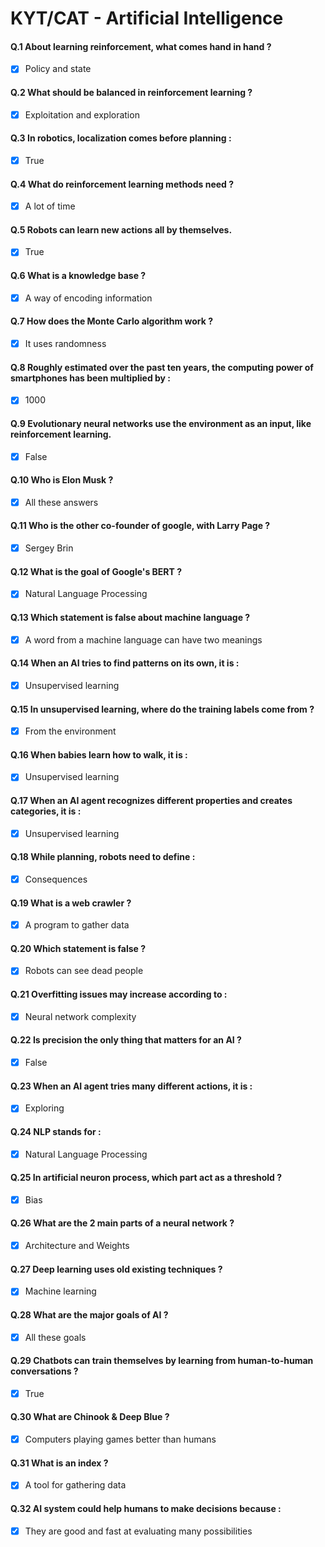 # KYT/CAT - Artificial Intelligence

#### Q.1 About learning reinforcement, what comes hand in hand ?

- [x] Policy and state

#### Q.2 What should be balanced in reinforcement learning ?

- [x] Exploitation and exploration

#### Q.3 In robotics, localization comes before planning :

- [x] True

#### Q.4 What do reinforcement learning methods need ?

- [x] A lot of time

#### Q.5 Robots can learn new actions all by themselves.

- [x] True

#### Q.6 What is a knowledge base ?

- [x] A way of encoding information

#### Q.7 How does the Monte Carlo algorithm work ?

- [x] It uses randomness

#### Q.8 Roughly estimated over the past ten years, the computing power of smartphones has been multiplied by :

- [x] 1000

#### Q.9 Evolutionary neural networks use the environment as an input, like reinforcement learning.

- [x] False

#### Q.10 Who is Elon Musk ?

- [x] All these answers

#### Q.11 Who is the other co-founder of google, with Larry Page ?

- [x] Sergey Brin

#### Q.12 What is the goal of Google's BERT ?

- [x] Natural Language Processing

#### Q.13 Which statement is false about machine language ?

- [x] A word from a machine language can have two meanings


#### Q.14 When an AI tries to find patterns on its own, it is :

- [x] Unsupervised learning

#### Q.15 In unsupervised learning, where do the training labels come from ?

- [x] From the environment

#### Q.16 When babies learn how to walk, it is :

- [x] Unsupervised learning

#### Q.17 When an AI agent recognizes different properties and creates categories, it is :

- [x] Unsupervised learning

#### Q.18 While planning, robots need to define :

- [x] Consequences

#### Q.19 What is a web crawler ?

- [x] A program to gather data

#### Q.20 Which statement is false ?

- [x] Robots can see dead people

#### Q.21 Overfitting issues may increase according to :

- [x] Neural network complexity

#### Q.22 Is precision the only thing that matters for an AI ?

- [x] False

#### Q.23 When an AI agent tries many different actions, it is :

- [x] Exploring

#### Q.24 NLP stands for :

- [x] Natural Language Processing

#### Q.25 In artificial neuron process, which part act as a threshold ?

- [x] Bias

#### Q.26 What are the 2 main parts of a neural network ?

- [x] Architecture and Weights

#### Q.27 Deep learning uses old existing techniques ?

- [x] Machine learning

#### Q.28 What are the major goals of AI ?

- [x] All these goals

#### Q.29 Chatbots can train themselves by learning from human-to-human conversations ?

- [x] True

#### Q.30 What are Chinook & Deep Blue ?

- [x] Computers playing games better than humans

#### Q.31 What is an index ?

- [x] A tool  for gathering data

#### Q.32 AI system could help humans to make decisions because :

- [x] They are good  and fast at evaluating many possibilities
